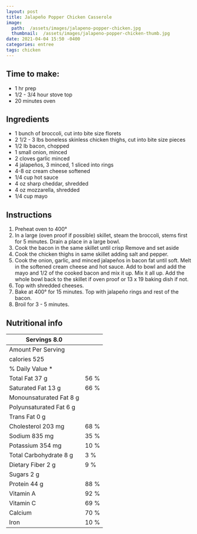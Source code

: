 ```yaml
---
layout: post
title: Jalapeño Popper Chicken Casserole
image: 
  path:  /assets/images/jalapeno-popper-chicken.jpg
  thumbnail:  /assets/images/jalapeno-popper-chicken-thumb.jpg 
date: 2021-04-04 15:50 -0400
categories: entree
tags: chicken
---
```


## Time to make: 
* 1 hr prep 
* 1/2 - 3/4 hour stove top
* 20 minutes oven

## Ingredients

* 1 bunch of broccoli, cut into bite size florets 
* 2 1/2 - 3 lbs boneless skinless chicken thighs, cut into bite size pieces 
* 1/2 lb bacon, chopped 
* 1 small onion, minced 
* 2 cloves garlic minced 
* 4 jalapeños, 3 minced, 1 sliced into rings 
* 4-8 oz cream cheese softened 
* 1/4 cup hot sauce 
* 4 oz sharp cheddar, shredded 
* 4 oz mozzarella, shredded 
* 1/4 cup mayo

## Instructions
1. Preheat oven to 400°
1. In a large (oven proof if possible) skillet, steam the broccoli, stems first for 5 minutes. Drain a place in a large bowl.
1. Cook the bacon in the same skillet until crisp Remove and set aside
1. Cook the chicken thighs in same skillet adding salt and pepper. 
1. Cook the onion, garlic, and minced jalapeños in bacon fat until soft. Melt in the softened cream cheese and hot sauce. Add to bowl and add the mayo and 1/2 of the cooked bacon and mix it up. Mix it all up. Add the whole bowl back to the skillet if oven proof or 13 x 19 baking dish if not.
1. Top with shredded cheeses.
1. Bake at 400° for 15 minutes. Top with jalapeño rings and rest of the bacon. 
1. Broil for 3 - 5 minutes.

## Nutritional info

| Servings 8.0            |      |
|-------------------------|------|
| Amount Per Serving      |      |
| calories 525            |      |
| % Daily Value *         |      |
| Total Fat 37 g          | 56 % |
| Saturated Fat 13 g      | 66 % |
| Monounsaturated Fat 8 g |      |
| Polyunsaturated Fat 6 g |      |
| Trans Fat 0 g           |      |
| Cholesterol 203 mg      | 68 % |
| Sodium 835 mg           | 35 % |
| Potassium 354 mg        | 10 % |
| Total Carbohydrate 8 g  | 3 %  |
| Dietary Fiber 2 g       | 9 %  |
| Sugars 2 g              |      |
| Protein 44 g            | 88 % |
| Vitamin A               | 92 % |
| Vitamin C               | 69 % |
| Calcium                 | 70 % |
| Iron                    | 10 % |
